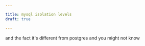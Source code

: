 ```yaml
---

title: mysql isolation levels
draft: true

---
```


and the fact it's different from postgres and you might not know
